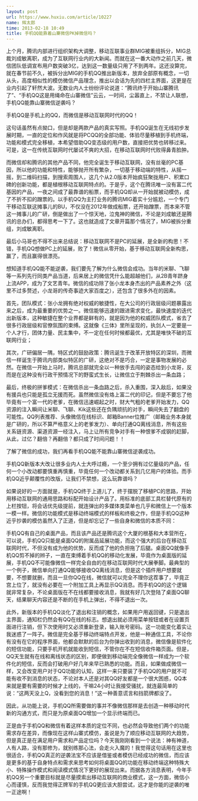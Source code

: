 ```yaml
---
layout: post
url: https://www.huxiu.com/article/10227
name: 辉太郎
time: 2013-02-18 10:49
title: 手机QQ能靠着山寨微信PK掉微信吗？
---
```

上个月，腾讯内部进行组织架构大调整，移动互联事业群MIG被重组拆分，MIG总裁刘成敏离职，成为了互联网行业内的大新闻。而就在这一番大动作之前几天，微信团队低调宣布用户数突破3亿，达到这一数量级只用了不到两年。这还没算完，就在春节前不久，被拆分出MIG的手机QQ推出新版本，放弃全部原有概念，一切从头，高度相似性的模仿微信产品理念，推出以会话为先的四栏主界面，这更是在业内引起了轩然大波。无数业内人士纷纷评论说道：“腾讯终于开始山寨腾讯了”、“手机QQ这是用绳命在山寨微信”云云，一时间，尘嚣直上，不禁让人联想，手机QQ能靠山寨微信逆袭吗？

手机QQ是手机上的QQ，而微信是移动互联网时代的QQ！

这句话虽然有点拗口，但是却是两款产品的真实写照。手机QQ诞生在无线初步发展时期，一直的定位和作风就是将PCQQ的全部功能、体验尽量移植到手机终端，功能和模式完全移植，本希望借助QQ变态级的用户数，直接把优势也转移过来。可是，这一在传统互联网时代屡试不爽的大招，在移动互联网时代败得鼻青脸肿。

而微信却和腾讯的其他产品不同，他完全诞生于移动互联网，没有丝毫的PC基因，所以他的功能和特性，能够抛开所有繁杂，一切基于移动端的特性，从摇一摇，到二维码扫描，到搜索周围人，这几个从2.0版本开始疯狂聚拢用户、积累口碑的创新功能，都是植根移动互联网特点的。于是乎，这个在腾讯唯一没有富二代基因的产品，一夜之间成了最靠谱的船票，而手机QQ却从一开始就被动模仿，成了不折不扣的蹭票的。以手机QQ为主打业务的腾讯MIG着实十分尴尬，一个专门干移动互联这摊事儿的BU，不仅没在2012年做成船票，还开始蹭票，而本来不管这一摊事儿的广研，倒是做出了一个惊天地，泣鬼神的微信，不论是刘成敏还是腾讯的总办们，都得思考一下了。这也就造成了文章开篇那个情况了，MIG被拆分重组，刘成敏离职。

最后小马哥也不得不出来总结说：移动互联网不是PC的延展，是全新的构思！不错，手机QQ想做PC上的延展，败了！微信从零开始，基于移动互联网全新构思，赢了，而且赢得很漂亮。

想知道手机QQ能不能逆袭，我们要先了解为什么微信会成功。当年的米聊、飞聊等一系列先行同类产品当道，后来居上的微信凭什么能超越他们，从2B青年跻身上流APP，成为了文艺青年。微信的成功除了张小龙本身杰出的产品素养之外（这里不过多赘述，小龙哥的传奇事迹大家百度之），还包含了很多外在的因素。

首先，团队模式：张小龙拥有绝对权威的敏捷性，在大公司的行政层级问题暴露出来之后，成为最重要的优势之一。微信能够迅速的跟进需求变化，最快速度的迭代出新版本，这种敏捷在整个业界都是鲜有的，就是因为他的权威团队模式，省去了很多行政层级和官僚氛围的束缚。这就像《三体》里所呈现的，执剑人一定要是一个人才行，团体力量、民主集中，不一定在任何时候都最优，尤其是唯快不破的互联网行业；

其次，广研偏居一隅，特区式的鼓励政策：腾讯诞生于改革开放特区的深圳，而微信一样诞生于腾讯内部类似特区的广研，这绝对不是巧合，一定是事物发展的必然。在微信一开始上马时，腾讯总部就完全以一种放手去闯的姿态给到小龙哥，反而是在这种没有行政干预情况下的野蛮式生长，让微信立于荆棘杀出一条血路；

最后，终极的拼爹模式：在微信杀出一条血路之后，杀入重围，深入敌后，如果没有援兵也只能是孤立无援而死。虽然微信没有烙上富二代的印记，但是不要忘了他毕竟有一个富一代的老爹，在微信迅速崛起之时，财大气粗的老爹开始发力，QQ资源的注入瞬间让米聊、飞聊、Kik这些还在负隅顽抗的对手，瞬间失去了翻盘的可能性。QQ列表推荐、头像微信在线标识、邮箱Banner位推广（邮箱业务本身就是广研的，所以不算严格意义上的老爹发力）、单向打通QQ离线消息，所有这些关系链资源、渠道资源一经注入，马上让所有竞争对手有一种恨爹不成钢的赶脚，从此，过亿？翻倍？再翻倍？都只成了时间问题！！

了解了微信的成功，我们再看手机QQ能不能靠山寨微信逆袭成功。

手机QQ新版本大改让很多业内人士大呼过瘾，一个至少拥有过亿量级的产品，任何一个小改动都要慎重再慎重，毕竟任何一个改动都关系到几亿用户的体验。而手机QQ近乎颠覆性的改版，让我们不禁想，这么玩靠谱吗？

如果说好的一方面就是，手机QQ终于上道儿了，终于摆脱了移植PC的思路，开始用移动互联网的通用思路和标配开始设计产品了。用标准的底部工具栏替代原有的上栏按钮，将会话优先级提前，就连弹出的多媒体类菜单也几乎和微信上一个版本一模一样。微信的功能模式是移动终端模式的样板和终极之作，但是手机QQ这种近乎抄袭的模仿虽然入了正道，但是却忘记了一些自身和微信的本质不同：

手机QQ有自己的桌面产品，而且该产品还是腾讯这个大厦的根基和大本营所在，可以说，手机QQ只能是桌面QQ的附属品延展功能，而这个强大的后台在移动互联网时代，不但没有成为他的优势，反而成了他的负担拖了后腿。桌面QQ就像手机QQ剪不掉的辫子，一直在束缚着手机QQ的移动化发展，毕竟作为桌面版的延展，手机QQ不可能像微信一样完全自由的在移动互联网时代大展拳脚。最典型的一个例子，微信单向打通QQ能够接收QQ离线消息，但是这个插件用户想要就要，不想要就删，而且一旦你QQ在线，微信就可以完全不理你这茬事了，毕竟正宫上位了，就没有必要在一个附加工具上再显示QQ消息。而手机QQ的这个逻辑就非常复杂，不论桌面版在不在线都要接收消息，我就有好几次登陆了桌面QQ聊天，结果聊天内容还是不断的在手机上弹出，不得不退出一次。

此外，新版本的手机QQ淡化了退出和注销的概念，如果用户用返回键，只是退出主界面，通知栏仍然会有QQ在线的标志。想退出就必须用菜单按钮或者在设置页面进行注销，但下次使用时又必须重新登录，输入账号密码。这一功能变化着实让我迷惑了一阵子。微信是完全基于移动终端特点开发，他是一种通信工具，不论你有没有在它的程序界面，他都会默默的后台为你弹出收到的消息，微信像是软件化的短信功能，只要手机开机就能收到短信，不管你在不在短信收件箱页面。但是，QQ天生就有在线和离线状态的区别，即便做到移动端完全像微信一样成为一个软件化的短信，反而会打破用户好几年来早已熟悉的功能。而且，如果做成微信一样，又会改变用户对于QQ功能的认知，这样一来只要装了手机QQ的用户就不可能有收不到消息的状态，不论对本人还是对其QQ好友都是一个很大困惑，QQ本来就是要有需要的时候才上线的，干嘛24小时让我接受骚扰，就连最简单的说：“这两天没上Q，没看到您的消息！”这一种善意谎言和挡箭牌都没了。

因此，从功能上说，手机QQ所需要做的事并不像微信那样是去创造一种移动时代新的沟通方式，而只是为原桌面QQ增加一个显示终端而已。

正是由于手机QQ和微信有着这样本质的定位不同，也必然会导致他们两个的功能需求存在差异，而像现在这样山寨式模仿，虽说是为了顺应移动互联网的大趋势，但是真正是在满足用户需求和产品定位吗？今天我刚刚看到一个说法：神有神道，人有人路，没有那修为，就别练那心法，会走火入魔的！我觉得这句话用在这里也很适合，手机QQ真正的逆袭法宝不应该是借鉴或者模仿已经成功的微信，而应该是更多的基于自身特点和需求来思考如何将桌面QQ的功能在移动终端这种特殊大小、特殊操作模式和阅读模式情况下更好的展现出来。而据各方消息表明，今年手机QQ另一个重要目标就是尽量摸索出移动互联网的商业模式，这一方面，微信小心而谨慎，反而我觉得正牌军的手机QQ更应该大胆尝试，这才是你能的逆袭的唯一正途啊！

